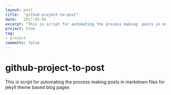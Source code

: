 ```yaml
---
layout: post
title:  "github-project-to-post"
date:   2017-05-05
excerpt: "This is script for automating the process making  posts in markdown files for jekyll theme based blog pages"
project: true
tag:
- project
comments: false
---
```

# github-project-to-post
This is script for automating the process making  posts in markdown files for jekyll theme based blog pages
